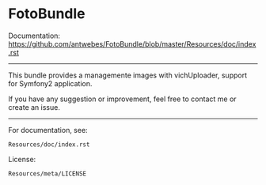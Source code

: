 FotoBundle
==========

Documentation: https://github.com/antwebes/FotoBundle/blob/master/Resources/doc/index.rst


---

This bundle provides a managemente images with vichUploader, support for Symfony2 application.


If you have any suggestion or improvement, feel free to contact me or create an issue.

---

For documentation, see:

    Resources/doc/index.rst

License:

    Resources/meta/LICENSE
